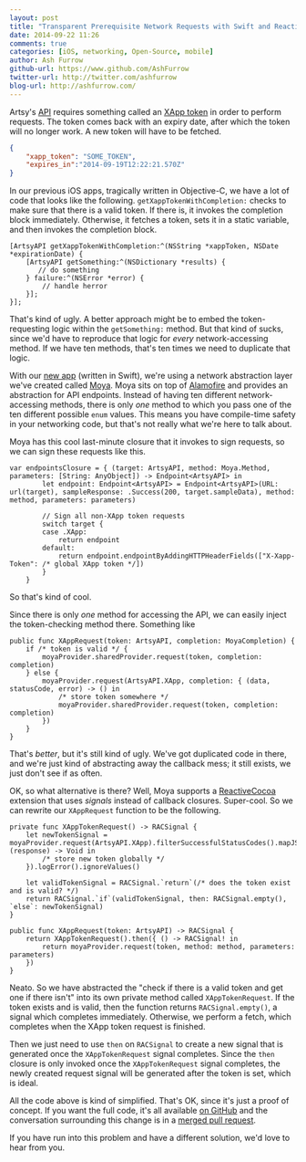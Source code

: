 ```yaml
---
layout: post
title: "Transparent Prerequisite Network Requests with Swift and ReactiveCocoa"
date: 2014-09-22 11:26
comments: true
categories: [iOS, networking, Open-Source, mobile]
author: Ash Furrow
github-url: https://www.github.com/AshFurrow
twitter-url: http://twitter.com/ashfurrow
blog-url: http://ashfurrow.com/
---
```


Artsy's [API](http://developers.artsy.net) requires something called an [XApp 
token](https://developers.artsy.net/docs/authentication) in order to perform 
requests. The token comes back with an expiry date, after which the token will
no longer work. A new token will have to be fetched.

```json
{
	"xapp_token": "SOME_TOKEN",
	"expires_in":"2014-09-19T12:22:21.570Z"
}
```

In our previous iOS apps, tragically written in Objective-C, we have a lot of
code that looks like the following. `getXappTokenWithCompletion:` checks to 
make sure that there is a valid token. If there is, it invokes the completion
block immediately. Otherwise, it fetches a token, sets it in a static variable,
and then invokes the completion block.

```objc
[ArtsyAPI getXappTokenWithCompletion:^(NSString *xappToken, NSDate *expirationDate) {
    [ArtsyAPI getSomething:^(NSDictionary *results) {
       // do something
    } failure:^(NSError *error) {
        // handle herror
    }];
}];
```

That's kind of ugly. A better approach might be to embed the token-requesting
logic within the `getSomething:` method. But that kind of sucks, since we'd have
to reproduce that logic for *every* network-accessing method. If we have ten
methods, that's ten times we need to duplicate that logic. 

With our [new app](https://github.com/artsy/eidolon) (written in Swift), we're
using a network abstraction layer we've created called [Moya](https://github.com/AshFurrow/Moya).
Moya sits on top of [Alamofire](https://github.com/Alamofire/Alamofire) and 
provides an abstraction for API endpoints. Instead of having ten different 
network-accessing methods, there is only *one* method to which you pass one of
the ten different possible `enum` values. This means you have compile-time 
safety in your networking code, but that's not really what we're here to talk 
about. 

Moya has this cool last-minute closure that it invokes to sign requests, so we 
can sign these requests like this.

```
var endpointsClosure = { (target: ArtsyAPI, method: Moya.Method, parameters: [String: AnyObject]) -> Endpoint<ArtsyAPI> in
        let endpoint: Endpoint<ArtsyAPI> = Endpoint<ArtsyAPI>(URL: url(target), sampleResponse: .Success(200, target.sampleData), method: method, parameters: parameters)
        
        // Sign all non-XApp token requests
        switch target {
        case .XApp:
            return endpoint
        default:
            return endpoint.endpointByAddingHTTPHeaderFields(["X-Xapp-Token": /* global XApp token */])
        }
    }
```

So that's kind of cool.

Since there is only *one* method for accessing the API, we can easily inject
the token-checking method there. Something like

```
public func XAppRequest(token: ArtsyAPI, completion: MoyaCompletion) {
    if /* token is valid */ {
        moyaProvider.sharedProvider.request(token, completion: completion)
    } else {
	    moyaProvider.request(ArtsyAPI.XApp, completion: { (data, statusCode, error) -> () in
	        /* store token somewhere */
	        moyaProvider.sharedProvider.request(token, completion: completion)
	    })
	}
}
```

That's *better*, but it's still kind of ugly. We've got duplicated code in 
there, and we're just kind of abstracting away the callback mess; it still 
exists, we just don't see if as often. 

OK, so what alternative is there? Well, Moya supports a [ReactiveCocoa](https://github.com/ReactiveCocoa/ReactiveCocoa)
extension that uses *signals* instead of callback closures. Super-cool. So we
can rewrite our `XAppRequest` function to be the following. 

```
private func XAppTokenRequest() -> RACSignal {
    let newTokenSignal = moyaProvider.request(ArtsyAPI.XApp).filterSuccessfulStatusCodes().mapJSON().doNext({ (response) -> Void in
        /* store new token globally */
    }).logError().ignoreValues()
    
    let validTokenSignal = RACSignal.`return`(/* does the token exist and is valid? */)
    return RACSignal.`if`(validTokenSignal, then: RACSignal.empty(), `else`: newTokenSignal)
}

public func XAppRequest(token: ArtsyAPI) -> RACSignal {
    return XAppTokenRequest().then({ () -> RACSignal! in
        return moyaProvider.request(token, method: method, parameters: parameters)
    })
}
```

Neato. So we have abstracted the "check if there is a valid token and get one if
there isn't" into its own private method called `XAppTokenRequest`. If the token
exists and is valid, then the function returns `RACSignal.empty()`, a signal
which completes immediately. Otherwise, we perform a fetch, which completes
when the XApp token request is finished.

Then we just need to use `then` on `RACSignal` to create a new signal that is
generated once the `XAppTokenRequest` signal completes. Since the `then` closure
is only invoked once the `XAppTokenRequest` signal completes, the newly created
request signal will be generated after the token is set, which is ideal. 

All the code above is kind of simplified. That's OK, since it's just a proof of
concept. If you want the full code, it's all available [on GitHub](https://github.com/artsy/eidolon/blob/1804044dfa8b22d9f765a621a5dbde357440146c/Kiosk/App/ArtsyAPI.swift#L87-L112)
and the conversation surrounding this change is in a [merged pull request](https://github.com/artsy/eidolon/pull/29).

If you have run into this problem and have a different solution, we'd love to 
hear from you. 
